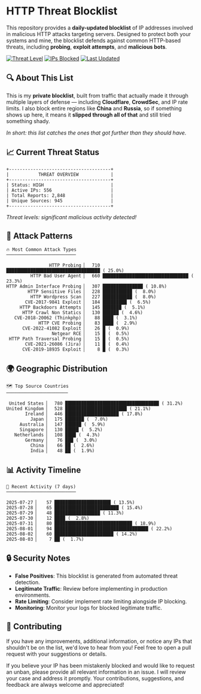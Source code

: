 # HTTP Threat Blocklist

This repository provides a **daily-updated blocklist** of IP addresses involved in malicious HTTP attacks targeting servers. Designed to protect both your systems and mine, the blocklist defends against common HTTP-based threats, including **probing**, **exploit attempts**, and **malicious bots**.

[![Threat Level](https://img.shields.io/badge/Threat%20Level-HIGH-red)](.)
[![IPs Blocked](https://img.shields.io/badge/IPs%20Blocked-556-blue)](.)
[![Last Updated](https://img.shields.io/badge/Updated-2025--08--03-brightgreen)](.)

## 🔍 About This List

This is my **private blocklist**, built from traffic that actually made it through multiple layers of defense — including **Cloudflare**, **CrowdSec**, and IP rate limits. I also block entire regions like **China** and **Russia**, so if something shows up here, it means it **slipped through all of that** and still tried something shady.

*In short: this list catches the ones that got further than they should have.*

## 📈 Current Threat Status

```
+--------------------------------------+
|           THREAT OVERVIEW            |
+--------------------------------------+
| Status: HIGH                         |
| Active IPs: 556                      |
| Total Reports: 2,848                 |
| Unique Sources: 945                  |
+--------------------------------------+
```

*Threat levels: significant malicious activity detected!*

## 🎯 Attack Patterns

```
🔥 Most Common Attack Types
──────────────────────────

                HTTP Probing ▏  710 ███████████████████████████████████ ( 25.0%)
         HTTP Bad User Agent ▏  660 ████████████████████████████████ ( 23.3%)
HTTP Admin Interface Probing ▏  307 ███████████████ ( 10.8%)
        HTTP Sensitive Files ▏  228 ███████████ (  8.0%)
         HTTP Wordpress Scan ▏  227 ███████████ (  8.0%)
       CVE-2017-9841 Exploit ▏  184 █████████ (  6.5%)
     HTTP Backdoors Attempts ▏  145 ███████ (  5.1%)
      HTTP Crawl Non Statics ▏  130 ██████ (  4.6%)
   CVE-2018-20062 (Thinkphp) ▏   88 ████ (  3.1%)
            HTTP CVE Probing ▏   83 ████ (  2.9%)
      CVE-2022-41082 Exploit ▏   26 █ (  0.9%)
                 Netgear RCE ▏   15 █ (  0.5%)
 HTTP Path Traversal Probing ▏   15 █ (  0.5%)
       CVE-2021-26086 (Jira) ▏   11 █ (  0.4%)
      CVE-2019-18935 Exploit ▏    8 █ (  0.3%)
```

## 🌍 Geographic Distribution

```
🗺️ Top Source Countries
───────────────────────

 United States ▏  780 ███████████████████████████████████ ( 31.2%)
United Kingdom ▏  528 ███████████████████████ ( 21.1%)
       Ireland ▏  446 ████████████████████ ( 17.8%)
         Japan ▏  175 ███████ (  7.0%)
     Australia ▏  147 ██████ (  5.9%)
     Singapore ▏  130 █████ (  5.2%)
   Netherlands ▏  108 ████ (  4.3%)
       Germany ▏   76 ███ (  3.0%)
         China ▏   66 ██ (  2.6%)
         India ▏   48 ██ (  1.9%)
```

## 📊 Activity Timeline

```
📅 Recent Activity (7 days)
──────────────────────────

2025-07-27 ▏   57 █████████████████████ ( 13.5%)
2025-07-28 ▏   65 ████████████████████████ ( 15.4%)
2025-07-29 ▏   48 █████████████████ ( 11.3%)
2025-07-30 ▏   12 ████ (  2.8%)
2025-07-31 ▏   80 █████████████████████████████ ( 18.9%)
2025-08-01 ▏   94 ███████████████████████████████████ ( 22.2%)
2025-08-02 ▏   60 ██████████████████████ ( 14.2%)
2025-08-03 ▏    7 ██ (  1.7%)
```

## 🔒 Security Notes

- **False Positives**: This blocklist is generated from automated threat detection.
- **Legitimate Traffic**: Review before implementing in production environments.
- **Rate Limiting**: Consider implement rate limiting alongside IP blocking.
- **Monitoring**: Monitor your logs for blocked legitimate traffic.

## 🤝 Contributing

If you have any improvements, additional information, or notice any IPs that shouldn't be on the list, we'd love to hear from you! Feel free to open a pull request with your suggestions or details.

If you believe your IP has been mistakenly blocked and would like to request an unban, please provide all relevant information in an issue. I will review your case and address it promptly. Your contributions, suggestions, and feedback are always welcome and appreciated!